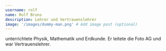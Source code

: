 ```yaml
---
username: rolf
name: Rolf Bruns
description: Lehrer und Vertrauenslehrer
image: '/images/dummy-man.png' # Add image post (optional)
---
```



unterrichtete Physik, Mathematik und Erdkunde. Er leitete die Foto AG und war Vertrauenslehrer. 
